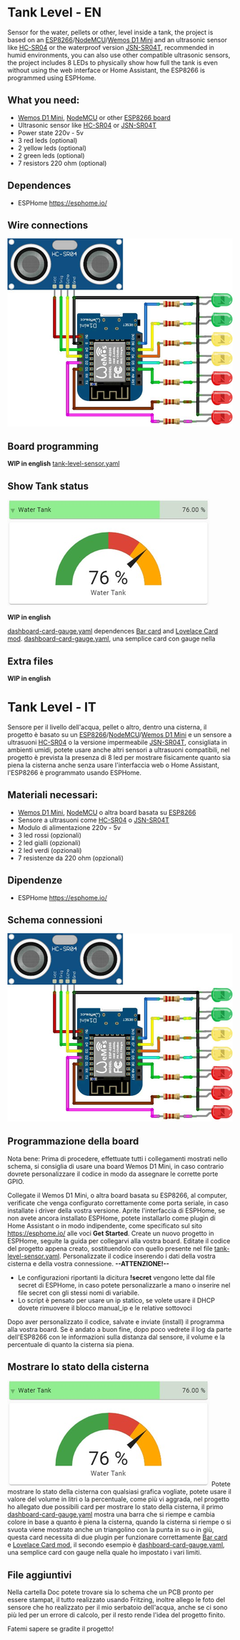 
# Tank Level - EN
Sensor for the water, pellets or other, level inside a tank, the project is based on an [ESP8266](https://amzn.to/3GRO7WZ)/[NodeMCU](https://amzn.to/3mjIcAp)/[Wemos D1 Mini](https://amzn.to/3xlyNih) and an ultrasonic sensor like [HC-SR04](https://amzn.to/3Q5xvzi) or the waterproof version [JSN-SR04T](https://amzn.to/3NUTN4J), recommended in humid environments, you can also use other compatible ultrasonic sensors, the project includes 8 LEDs to physically show how full the tank is even without using the web interface or Home Assistant, the ESP8266 is programmed using ESPHome.

## What you need:
- [Wemos D1 Mini](https://amzn.to/3xlyNih), [NodeMCU](https://amzn.to/3mjIcAp) or other [ESP8266 board](https://amzn.to/3GRO7WZ)
- Ultrasonic sensor like [HC-SR04](https://amzn.to/3Q5xvzi) or [JSN-SR04T](https://amzn.to/3NUTN4J)
- Power state 220v - 5v
- 3 red leds (optional)
- 2 yellow leds  (optional)
- 2 green leds (optional)
- 7 resistors 220 ohm (optional)

## Dependences
- ESPHome https://esphome.io/

## Wire connections
![Schema del sensore](/doc/image/tank_sensor_scheme.jpg)

## Board programming
**WIP in english**
[tank-level-sensor.yaml](/tank-level-sensor.yaml)

## Show Tank status
![Home Assistant - Water Tank example](/doc/image/ha-example.jpg)

**WIP in english**

[dashboard-card-gauge.yaml](/dashboard-card.yaml) dependences [Bar card](https://github.com/custom-cards/bar-card) and [Lovelace Card mod](https://github.com/thomasloven/lovelace-card-mod).
[dashboard-card-gauge.yaml](/dashboard-card-gauge.yaml), una semplice card con gauge nella 

## Extra files
**WIP in english**

# Tank Level - IT
Sensore per il livello dell'acqua, pellet o altro, dentro una cisterna, il progetto è basato su un [ESP8266](https://amzn.to/3GRO7WZ)/[NodeMCU](https://amzn.to/3mjIcAp)/[Wemos D1 Mini](https://amzn.to/3xlyNih) e un sensore a ultrasuoni [HC-SR04](https://amzn.to/3Q5xvzi) o la versione impermeabile [JSN-SR04T](https://amzn.to/3NUTN4J), consigliata in ambienti umidi, potete usare anche altri sensori a ultrasuoni compatibili, nel progetto è prevista la presenza di 8 led per mostrare fisicamente quanto sia piena la cisterna anche senza usare l'interfaccia web o Home Assistant, l'ESP8266 è programmato usando ESPHome.

## Materiali necessari:
- [Wemos D1 Mini](https://amzn.to/3xlyNih), [NodeMCU](https://amzn.to/3mjIcAp) o altra board basata su [ESP8266](https://amzn.to/3GRO7WZ)
- Sensore a ultrasuoni come [HC-SR04](https://amzn.to/3Q5xvzi) o [JSN-SR04T](https://amzn.to/3NUTN4J)
- Modulo di alimentazione 220v - 5v
- 3 led rossi (opzionali)
- 2 led gialli (opzionali)
- 2 led verdi (opzionali)
- 7 resistenze da 220 ohm (opzionali)

## Dipendenze
- ESPHome https://esphome.io/

## Schema connessioni
![Schema del sensore](/doc/image/tank_sensor_scheme.jpg)

## Programmazione della board
Nota bene: Prima di procedere, effettuate tutti i collegamenti mostrati nello schema, si consiglia di usare una board Wemos D1 Mini, in caso contrario dovrete personalizzare il codice in modo da assegnare le corrette porte GPIO.

Collegate il Wemos D1 Mini, o altra board basata su ESP8266, al computer, verificate che venga configurato correttamente come porta seriale, in caso installate i driver della vostra versione.
Aprite l'interfaccia di ESPHome, se non avete ancora installato ESPHome, potete installarlo come plugin di Home Assistant o in modo indipendente, come specificato sul sito https://esphome.io/ alle voci **Get Started**.
Create un nuovo progetto in ESPHome, seguite la guida per collegarvi alla vostra board.
Editate il codice del progetto appena creato, sostituendolo con quello presente nel file [tank-level-sensor.yaml](/tank-level-sensor.yaml).
Personalizzate il codice inserendo i dati della vostra cisterna e della vostra connessione.
**--ATTENZIONE!--**
- Le configurazioni riportanti la dicitura **!secret** vengono lette dal file secret di ESPHome, in caso potete personalizzarle a mano o inserire nel file secret con gli stessi nomi di variabile.
- Lo script è pensato per usare un ip statico, se volete usare il DHCP dovete rimuovere il blocco manual_ip e le relative sottovoci

Dopo aver personalizzato il codice, salvate e inviate (install) il programma alla vostra board.
Se è andato a buon fine, dopo poco vedrete il log da parte dell'ESP8266 con le informazioni sulla distanza dal sensore, il volume e la percentuale di quanto la cisterna sia piena.

## Mostrare lo stato della cisterna
![Home Assistant - Water Tank example](/doc/image/ha-example.jpg)
Potete mostrare lo stato della cisterna con qualsiasi grafica vogliate, potete usare il valore del volume in litri o la percentuale, come più vi aggrada, nel progetto ho allegato due possibili card per mostrare lo stato della cisterna, il primo [dashboard-card-gauge.yaml](/dashboard-card.yaml) mostra una barra che si riempe e cambia colore in base a quanto è piena la cisterna, quando la cisterna si riempe o si svuota viene mostrato anche un triangolino con la punta in su o in giù, questa card necessita di due plugin per funzionare correttamente [Bar card](https://github.com/custom-cards/bar-card) e [Lovelace Card mod](https://github.com/thomasloven/lovelace-card-mod), il secondo esempio è [dashboard-card-gauge.yaml](/dashboard-card-gauge.yaml), una semplice card con gauge nella quale ho impostato i vari limiti.

## File aggiuntivi
Nella cartella Doc potete trovare sia lo schema che un PCB pronto per essere stampat, il tutto realizzato usando Fritzing, inoltre allego le foto del sensore che ho realizzato per il mio serbatoio dell'acqua, anche se ci sono più led per un errore di calcolo, per il resto rende l'idea del progetto finito.

Fatemi sapere se gradite il progetto!
